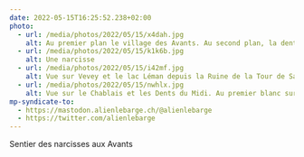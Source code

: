 ```yaml
---
date: 2022-05-15T16:25:52.238+02:00
photo:
  - url: /media/photos/2022/05/15/x4dah.jpg
    alt: Au premier plan le village des Avants. Au second plan, la dent de Jaman. Sur le versant opposé au village, on voit une prairie blanche de narcisses
  - url: /media/photos/2022/05/15/k1k6b.jpg
    alt: Une narcisse
  - url: /media/photos/2022/05/15/i42mf.jpg
    alt: Vue sur Vevey et le lac Léman depuis la Ruine de la Tour de Salausex
  - url: /media/photos/2022/05/15/nwhlx.jpg
    alt: Vue sur le Chablais et les Dents du Midi. Au premier blanc sur la gauche, un banc sous un arbre.
mp-syndicate-to:
  - https://mastodon.alienlebarge.ch/@alienlebarge
  - https://twitter.com/alienlebarge
---
```

Sentier des narcisses aux Avants
